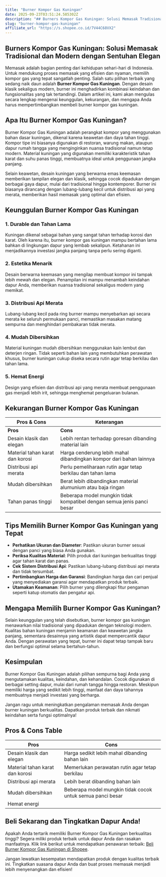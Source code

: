 ```yaml
---
title: "Burner Kompor Gas Kuningan"
date: 2025-09-23T03:51:24.585302Z
description: "## Burners Kompor Gas Kuningan: Solusi Memasak Tradisional dan Modern dengan Sentuhan Elegan..."
slug: "burner-kompor-gas-kuningan"
affiliate_url: "https://s.shopee.co.id/7V44C68VX2"
---
```

## Burners Kompor Gas Kuningan: Solusi Memasak Tradisional dan Modern dengan Sentuhan Elegan

Memasak adalah bagian penting dari kehidupan sehari-hari di Indonesia. Untuk mendukung proses memasak yang efisien dan nyaman, memilih kompor gas yang tepat sangatlah penting. Salah satu pilihan terbaik yang sedang naik daun adalah **Burner Kompor Gas Kuningan**. Dengan desain klasik sekaligus modern, burner ini menghadirkan kombinasi keindahan dan fungsionalitas yang tak tertandingi. Dalam artikel ini, kami akan mengulas secara lengkap mengenai keunggulan, kekurangan, dan mengapa Anda harus mempertimbangkan membeli burner kompor gas kuningan.

## Apa Itu Burner Kompor Gas Kuningan?

Burner Kompor Gas Kuningan adalah perangkat kompor yang menggunakan bahan dasar kuningan, dikenal karena keawetan dan daya tahan tinggi. Kompor tipe ini biasanya digunakan di restoran, warung makan, ataupun dapur rumah tangga yang menginginkan nuansa tradisional namun tetap modern. Material kuningan yang digunakan memiliki karakteristik tahan karat dan suhu panas tinggi, membuatnya ideal untuk penggunaan jangka panjang.

Selain keawetan, desain kuningan yang berwarna emas keemasan memberikan tampilan elegan dan klasik, sehingga cocok dipadukan dengan berbagai gaya dapur, mulai dari tradisional hingga kontemporer. Burner ini biasanya dirancang dengan lubang-lubang kecil untuk distribusi api yang merata, memberikan hasil memasak yang optimal dan efisien.

## Keunggulan Burner Kompor Gas Kuningan

### 1. Durable dan Tahan Lama

Kuningan dikenal sebagai bahan yang sangat tahan terhadap korosi dan karat. Oleh karena itu, burner kompor gas kuningan mampu bertahan lama bahkan di lingkungan dapur yang lembab sekalipun. Ketahanan ini menjadikannya investasi jangka panjang tanpa perlu sering diganti.

### 2. Estetika Menarik

Desain berwarna keemasan yang mengilap membuat kompor ini tampak lebih mewah dan elegan. Penampilan ini mampu menambah keindahan dapur Anda, memberikan nuansa tradisional sekaligus modern yang memikat.

### 3. Distribusi Api Merata

Lubang-lubang kecil pada ring burner mampu menyebarkan api secara merata ke seluruh permukaan panci, memastikan masakan matang sempurna dan menghindari pembakaran tidak merata.

### 4. Mudah Dibersihkan

Material kuningan mudah dibersihkan menggunakan kain lembut dan deterjen ringan. Tidak seperti bahan lain yang membutuhkan perawatan khusus, burner kuningan cukup diseka secara rutin agar tetap berkilau dan tahan lama.

### 5. Hemat Energi

Design yang efisien dan distribusi api yang merata membuat penggunaan gas menjadi lebih irit, sehingga menghemat pengeluaran bulanan.

## Kekurangan Burner Kompor Gas Kuningan

| **Pros & Cons**                        | **Keterangan**                                                                     |
|----------------------------------------|-----------------------------------------------------------------------------------|
| **Pros**                             | **Cons**                                                                         |
| Desain klasik dan elegan            | Lebih rentan terhadap goresan dibanding material lain                         |
| Material tahan karat dan korosi     | Harga cenderung lebih mahal dibandingkan kompor dari bahan lainnya             |
| Distribusi api merata               | Perlu pemeliharaan rutin agar tetap berkilau dan tahan lama                   |
| Mudah dibersihkan                   | Berat lebih dibandingkan material alumunium atau baja ringan                   |
| Tahan panas tinggi                  | Beberapa model mungkin tidak kompatibel dengan semua jenis panci besar         |

## Tips Memilih Burner Kompor Gas Kuningan yang Tepat

- **Perhatikan Ukuran dan Diameter**: Pastikan ukuran burner sesuai dengan panci yang biasa Anda gunakan.
- **Periksa Kualitas Material**: Pilih produk dari kuningan berkualitas tinggi agar tahan karat dan panas.
- **Cek Sistem Distribusi Api**: Pastikan lubang-lubang distribusi api merata dan tidak tersumbat.
- **Pertimbangkan Harga dan Garansi**: Bandingkan harga dan cari penjual yang menyediakan garansi agar mendapatkan produk terbaik.
- **Utamakan Keamanan**: Pilih burner yang dilengkapi fitur pengaman seperti katup otomatis dan pengatur api.

## Mengapa Memilih Burner Kompor Gas Kuningan?

Selain keunggulan yang telah disebutkan, burner kompor gas kuningan menawarkan nilai tradisional yang dipadukan dengan teknologi modern. Kualitas bahan kuningan menjamin keamanan dan keawetan jangka panjang, sementara desainnya yang artistik dapat mempercantik dapur Anda. Dengan perawatan yang tepat, burner ini dapat tetap tampak baru dan berfungsi optimal selama bertahun-tahun.

## Kesimpulan

Burner Kompor Gas Kuningan adalah pilihan sempurna bagi Anda yang mengutamakan kualitas, keindahan, dan kehandalan. Cocok digunakan di berbagai setting dapur, mulai dari rumah tangga hingga restoran. Meskipun memiliki harga yang sedikit lebih tinggi, manfaat dan daya tahannya membuatnya menjadi investasi yang berharga.

Jangan ragu untuk meningkatkan pengalaman memasak Anda dengan burner kuningan berkualitas. Dapatkan produk terbaik dan nikmati keindahan serta fungsi optimalnya!

## Pros & Cons Table

| **Pros** | **Cons** |
|---|---|
| Desain klasik dan elegan | Harga sedikit lebih mahal dibanding bahan lain |
| Material tahan karat dan korosi | Memerlukan perawatan rutin agar tetap berkilau |
| Distribusi api merata | Lebih berat dibanding bahan lain |
| Mudah dibersihkan | Beberapa model mungkin tidak cocok untuk semua panci besar |
| Hemat energi | |

## Beli Sekarang dan Tingkatkan Dapur Anda!

Apakah Anda tertarik memiliki Burner Kompor Gas Kuningan berkualitas tinggi? Segera miliki produk terbaik untuk dapur Anda dan rasakan manfaatnya. Klik link berikut untuk mendapatkan penawaran terbaik: [Beli Burner Kompor Gas Kuningan di Shopee](https://s.shopee.co.id/7V44C68VX2).

Jangan lewatkan kesempatan mendapatkan produk dengan kualitas terbaik ini. Tingkatkan suasana dapur Anda dan buat proses memasak menjadi lebih menyenangkan dan efisien!